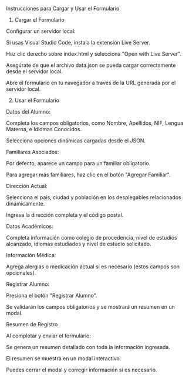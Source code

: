 Instrucciones para Cargar y Usar el Formulario

1. Cargar el Formulario

Configurar un servidor local:

Si usas Visual Studio Code, instala la extensión Live Server.

Haz clic derecho sobre index.html y selecciona "Open with Live Server".

Asegúrate de que el archivo data.json se pueda cargar correctamente desde el servidor local.

Abre el formulario en tu navegador a través de la URL generada por el servidor local.

2. Usar el Formulario

Datos del Alumno:

Completa los campos obligatorios, como Nombre, Apellidos, NIF, Lengua Materna, e Idiomas Conocidos.

Selecciona opciones dinámicas cargadas desde el JSON.

Familiares Asociados:

Por defecto, aparece un campo para un familiar obligatorio.

Para agregar más familiares, haz clic en el botón "Agregar Familiar".

Dirección Actual:

Selecciona el país, ciudad y población en los desplegables relacionados dinámicamente.

Ingresa la dirección completa y el código postal.

Datos Académicos:

Completa información como colegio de procedencia, nivel de estudios alcanzado, idiomas estudiados y nivel de estudio solicitado.

Información Médica:

Agrega alergias o medicación actual si es necesario (estos campos son opcionales).

Registrar Alumno:

Presiona el botón "Registrar Alumno".

Se validarán los campos obligatorios y se mostrará un resumen en un modal.

Resumen de Registro

Al completar y enviar el formulario:

Se genera un resumen detallado con toda la información ingresada.

El resumen se muestra en un modal interactivo.

Puedes cerrar el modal y corregir información si es necesario.
